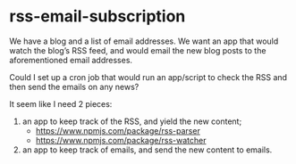 # rss-email-subscription

We have a blog and a list of email addresses. We want an app that would watch the blog’s RSS feed, and would email the new blog posts to the aforementioned email addresses.

Could I set up a cron job that would run an app/script to check the RSS and then send the emails on any news?

It seem like I need 2 pieces:

1. an app to keep track of the RSS, and yield the new content;
   - https://www.npmjs.com/package/rss-parser
   - https://www.npmjs.com/package/rss-watcher
2. an app to keep track of emails, and send the new content to emails.
